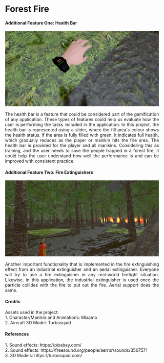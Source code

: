 # Forest Fire 

#### **Additional Feature One: Health Bar**
![alt text](https://github.com/2239356Benadict/Assignment1/blob/main/ScreenshotAssignment3/4.png)
<p align="justify">
The health bar is a feature that could be considered part of the gamification of any application. These types of features could help us evaluate how the user is performing the tasks included in the application. In this project, the health bar is represented using a slider, where the fill area's colour shows the health status. If the area is fully filled with green, it indicates full health, which gradually reduces as the player or manikin hits the fire area. The health bar is provided for the player and all manikins. Considering this as training, and the user needs to save the people trapped in a forest fire, it could help the user understand how well the performance is and can be improved with consistent practice.

#### **Additional Feature Two: Fire Extinguishers**
![alt text](https://github.com/2239356Benadict/Assignment1/blob/main/ScreenshotAssignment3/3.png)
<p align="justify">
Another important functionality that is implemented in the fire extinguishing effect from an industrial extinguisher and an aerial extinguisher. Everyone will try to use a fire extinguisher in any real-world firefight situation. Likewise, in this application, the industrial extinguisher is used once the particle collides with the fire to put out the fire. Aerial support does the same.


<h4>Credits </h4>
Assets used in the project: <br />
1.	Character/Manikin and Animations: Mixamo <br />
2.	Aircraft 3D Model: Turbosquid <br />


<h4>References </h4>
1.	Sound effects: https://pixabay.com/ <br />
2.	Sound effects: https://freesound.org/people/aerror/sounds/350757/ <br />
3.	3D Models: https://turbosquid.com/ <br />



